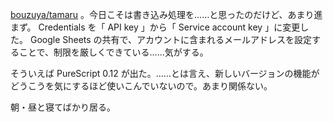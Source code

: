 [bouzuya/tamaru][] 。今日こそは書き込み処理を……と思ったのだけど、あまり進まず。 Credentials を「 API key 」から「 Service account key 」に変更した。 Google Sheets の共有で、アカウントに含まれるメールアドレスを設定することで、制限を厳しくできている……気がする。

そういえば PureScript 0.12 が出た。……とは言え、新しいバージョンの機能がどうこうを気にするほど使いこんでいないので。あまり関係ない。

朝・昼と寝てばかり居る。

[bouzuya/tamaru]: https://github.com/bouzuya/tamaru
